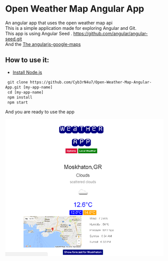 
# Open Weather Map Angular App

An angular app that uses the open weather map api
</br>This is a simple application made for exploring Angular and Git.
</br>This app is using Angular Seed . https://github.com/angular/angular-seed.git
</br> And the <a href='https://ngmap.github.io/' target='blank_'> The angularjs-google-maps</a>

## How to use it:
* <a href='https://nodejs.org/' target ='blank_'>Install Node.js </a>
```
 git clone https://github.com/Cyb3rN4u7/Open-Weather-Map-Angular-App.git [my-app-name]
 cd [my-app-name]
 npm install
 npm start

```




And you are ready to use the app




<img src="app/img/weather-app-main.png" alt="OpenWeather App"/>
